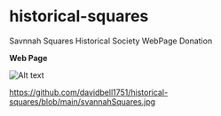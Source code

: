 # historical-squares
Savnnah Squares Historical Society WebPage Donation

**Web Page**

![Alt text](https://github.com/davidbell1751/historical-squares/blob/main/svannahSquares.jpg?raw=true "Splash Page")

https://github.com/davidbell1751/historical-squares/blob/main/svannahSquares.jpg
